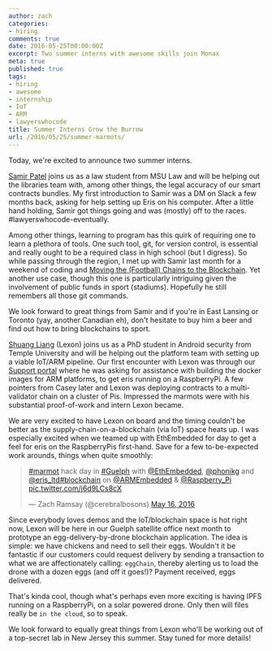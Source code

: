 ```yaml
---
author: zach
categories:
- hiring
comments: true
date: 2016-05-25T00:00:00Z
excerpt: Two summer interns with awesome skills join Monax
meta: true
published: true
tags:
- hiring
- awesome
- internship
- IoT
- ARM
- lawyerswhocode
title: Summer Interns Grow the Burrow
url: /2016/05/25/summer-marmots/
---
```


Today, we're excited to announce two summer interns.

[Samir Patel](https://twitter.com/samirpatellaw) joins us as a law student from MSU Law and will be helping out the libraries team with, among other things, the legal accuracy of our smart contracts bundles. My first introduction to Samir was a DM on Slack a few months back, asking for help setting up Eris on his computer. After a little hand holding, Samir got things going and was (mostly) off to the races. #lawyerswhocode-eventually.

Among other things, learning to program has this quirk of requiring one to learn a plethora of tools. One such tool, git, for version control, is essential and really ought to be a required class in high school (but I digress). So while passing through the region, I met up with Samir last month for a weekend of coding and [Moving the (Football) Chains to the Blockchain](https://monax.io/blog/2016/04/02/moving-the-chains/). Yet another use case, though this one is particularly intriguing given the involvement of public funds in sport (stadiums). Hopefully he still remembers all those git commands.

We look forward to great things from Samir and if you're in East Lansing or Toronto (yay, another Canadian eh), don't hesitate to buy him a beer and find out how to bring blockchains to sport.

[Shuang Liang](http://astro.temple.edu/~tue68607/) (Lexon) joins us as a PhD student in Android security from Temple University and will be helping out the platform team with setting up a viable IoT/ARM pipeline. Our first encounter with Lexon was through our [Support portal](https://support.monax.io) where he was asking for assistance with building the docker images for ARM platforms, to get eris running on a RaspberryPi. A few pointers from Casey later and Lexon was deploying contracts to a multi-validator chain on a cluster of Pis. Impressed the marmots were with his substantial proof-of-work and intern Lexon became.

We are very excited to have Lexon on board and the timing couldn't be better as the supply-chain-on-a-blockchain (via IoT) space heats up. I was especially excited when we teamed up with EthEmbedded for day to get a feel for eris on the RaspberryPis first-hand. Save for a few to-be-expected work arounds, things when quite smoothly:

<blockquote class="twitter-tweet" data-lang="en"><p lang="en" dir="ltr"><a href="https://twitter.com/hashtag/marmot?src=hash">#marmot</a> hack day in <a href="https://twitter.com/hashtag/Guelph?src=hash">#Guelph</a> with <a href="https://twitter.com/EthEmbedded">@EthEmbedded</a>, <a href="https://twitter.com/phonikg">@phonikg</a> and <a href="https://twitter.com/eris_ltd">@eris_ltd</a><a href="https://twitter.com/hashtag/blockchain?src=hash">#blockchain</a> on <a href="https://twitter.com/ARMEmbedded">@ARMEmbedded</a> &amp; <a href="https://twitter.com/Raspberry_Pi">@Raspberry_Pi</a> <a href="https://t.co/j6d9LCs8cX">pic.twitter.com/j6d9LCs8cX</a></p>&mdash; Zach Ramsay (@cerebralbosons) <a href="https://twitter.com/cerebralbosons/status/731999423346003968">May 16, 2016</a></blockquote>
<script async src="//platform.twitter.com/widgets.js" charset="utf-8"></script>

Since everybody loves demos and the IoT/blockchain space is hot right now, Lexon will be here in our Guelph satellite office next month to prototype an egg-delivery-by-drone blockchain application. The idea is simple: we have chickens and need to sell their eggs. Wouldn't it be fantastic if our customers could request delivery by sending a transaction to what we are affectionately calling: `eggChain`, thereby alerting us to load the drone with a dozen eggs (and off it goes!)? Payment received, eggs delivered.

That's kinda cool, though what's perhaps even more exciting is having IPFS running on a RaspberryPi, on a solar powered drone. Only then will files really be `in the cloud`, so to speak.

We look forward to equally great things from Lexon who'll be working out of a top-secret lab in New Jersey this summer. Stay tuned for more details!
